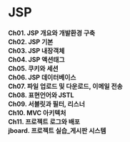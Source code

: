 # JSP

**Ch01. JSP 개요와 개발환경 구축**  
**Ch02. JSP 기본**  
**Ch03. JSP 내장객체**  
**Ch04. JSP 액션태그**  
**Ch05. 쿠키와 세션**  
**Ch06. JSP 데이터베이스**  
**Ch07. 파일 업로드 및 다운로드, 이메일 전송**  
**Ch08. 표현언어와 JSTL**  
**Ch09. 서블릿과 필터, 리스너**  
**Ch10. MVC 아키텍처**  
**Ch11. 프로젝트 로그와 배포**  
**jboard. 프로젝트 실습_게시판 시스템**  

